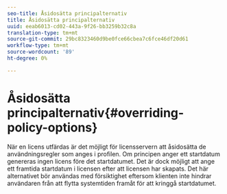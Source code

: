```yaml
---
seo-title: Åsidosätta principalternativ
title: Åsidosätta principalternativ
uuid: eeab6013-cd02-443a-9f26-bb3259b32c8a
translation-type: tm+mt
source-git-commit: 29bc8323460d9be0fce66cbea7c6fce46df20d61
workflow-type: tm+mt
source-wordcount: '89'
ht-degree: 0%

---
```



# Åsidosätta principalternativ{#overriding-policy-options}

När en licens utfärdas är det möjligt för licensservern att åsidosätta de användningsregler som anges i profilen. Om principen anger ett startdatum genereras ingen licens före det startdatumet. Det är dock möjligt att ange ett framtida startdatum i licensen efter att licensen har skapats. Det här alternativet bör användas med försiktighet eftersom klienten inte hindrar användaren från att flytta systemtiden framåt för att kringgå startdatumet.
